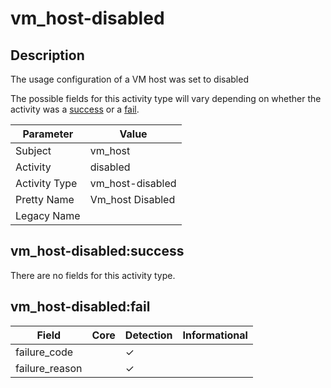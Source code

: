 vm_host-disabled
================

Description
-----------
The usage configuration of a VM host was set to disabled

The possible fields for this activity type will vary depending on whether the activity was a [success](#vm_host-disabledsuccess) or a [fail](#vm_host-disabledfail).

| Parameter     | Value            |
| ------------- | ---------------- |
| Subject       | vm_host          |
| Activity      | disabled         |
| Activity Type | vm_host-disabled |
| Pretty Name   | Vm_host Disabled |
| Legacy Name   |                  |

vm_host-disabled:success
------------------------

There are no fields for this activity type.


vm_host-disabled:fail
---------------------

| Field          | Core | Detection | Informational |
| -------------- | ---- | --------- | ------------- |
| failure_code   |      | &#10003;  |               |
| failure_reason |      | &#10003;  |               |